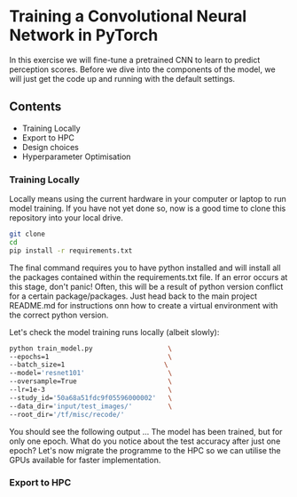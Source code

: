 # Training a Convolutional Neural Network in PyTorch

In this exercise we will fine-tune a pretrained CNN to learn to predict perception scores. Before we dive into the components of the model, we will just get the code up and running with the default settings.

## Contents

- Training Locally
- Export to HPC
- Design choices
- Hyperparameter Optimisation

### Training Locally

Locally means using the current hardware in your computer or laptop to run model training. If you have not yet done so, now is a good time to clone this repository into your local drive.

```sh
git clone
cd
pip install -r requirements.txt
```

The final command requires you to have python installed and will install all the packages contained within the requirements.txt file. If an error occurs at this stage, don't panic! Often, this will be a result of python version conflict for a certain package/packages. Just head back to the main project README.md for instructions onn how to create a virtual environment with the correct python version.

Let's check the model training runs locally (albeit slowly):

```sh
python train_model.py                   \
--epochs=1                              \
--batch_size=1                         \
--model='resnet101'                     \
--oversample=True                       \
--lr=1e-3                               \
--study_id='50a68a51fdc9f05596000002'   \
--data_dir='input/test_images/'         \
--root_dir='/tf/misc/recode/'
```

You should see the following output ... The model has been trained, but for only one epoch. What do you notice about the test accuracy after just one epoch? Let's now migrate the programme to the HPC so we can utilise the GPUs available for faster implementation.

### Export to HPC


